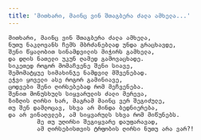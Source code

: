 ```yaml
---
title: 'მითხარი, მაინც ვინ შთაგბერა ძალა ამხელა...'
---
```


    მითხარი, მაინც ვინ შთაგბერა ძალა ამხელა,
    ნუთუ ნაკლოვანს ჩემს მბრძანებლად უნდა გრაცხავდე,
    შენი წყალობით სინამდვილის მიჭირს გამხელა,
    და დღის ნათელი უკუნ ღამედ გამოვაცხადე.
    სიკეთედ როგორ მომაჩვენე შენი სიავე,
    შემომატყუე სიმახინჯე ნამდვილ მშვენებად.
    ეჭვი ყოველი ასე როგორ გამინიავე,
    ცოდვები შენი ღირსებებად რომ მეჩვენება.
    შენით მონუსხულს სიყვარულის ძალი მერევა,
    ზიზღის ღირსი ხარ, მაგრამ მაინც ვერ შეგიძულე,
    თუ შენ დამლოცავ, სხვა არ მინდა ბედნიერება,
    და არ ვინაღვლებ, ამ სიყვარულს სხვა რომ მიწუნებს.
            მე თუ უღირსი შეგიყვარე დაუფარავად,
            ამ ღირსებისთვის ტრფობის ღირსი ნუთუ არა ვარ?!
